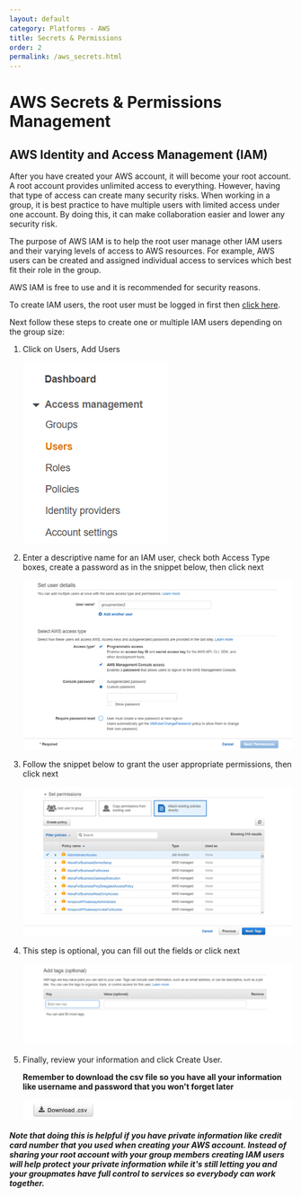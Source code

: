 ```yaml
---
layout: default
category: Platforms - AWS
title: Secrets & Permissions
order: 2
permalink: /aws_secrets.html
---
```


# AWS Secrets & Permissions Management

## AWS Identity and Access Management (IAM)

After you have created your AWS account, it will become your root account. A root account provides unlimited access to everything. However, having that type of access can create many security risks. When working in a group, it is best practice to have multiple users with limited access under one account. By doing this, it can make collaboration easier and lower any security risk.

The purpose of AWS IAM is to help the root user manage other IAM users and their varying levels of access to AWS resources. For example, AWS users can be created and assigned individual access to services which best fit their role in the group.

AWS IAM is free to use and it is recommended for security reasons.

To create IAM users, the root user must be logged in first then [click here](https://console.aws.amazon.com/iam/home#/home).

Next follow these steps to create one or multiple IAM users depending on the group size:

1. Click on Users, Add Users

   ![step1](/assets/iam_step1.png)


2. Enter a descriptive name for an IAM user, check both Access Type boxes, create a password as in the snippet below, then click next

   ![step2](/assets/iam_step2.png)


3. Follow the snippet below to grant the user appropriate permissions, then click next

   ![step3](/assets/iam_step3.png)


4. This step is optional, you can fill out the fields or click next 

   ![step4](/assets/iam_step4(optional).png)


5. Finally, review your information and click Create User. 

   **Remember to download the csv file so you have all your information like username and password that you won't forget later**

   ![step5](/assets/iam_final.png)


***Note that doing this is helpful if you have private information like credit card number that you used when creating your AWS account. Instead of sharing your root account with your group members creating IAM users will help protect your private information while it's still letting you and your groupmates have full control to services so everybody can work together.***

